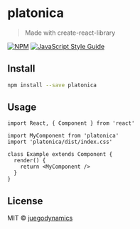 # platonica

> Made with create-react-library

[![NPM](https://img.shields.io/npm/v/platonica.svg)](https://www.npmjs.com/package/platonica) [![JavaScript Style Guide](https://img.shields.io/badge/code_style-standard-brightgreen.svg)](https://standardjs.com)

## Install

```bash
npm install --save platonica
```

## Usage

```tsx
import React, { Component } from 'react'

import MyComponent from 'platonica'
import 'platonica/dist/index.css'

class Example extends Component {
  render() {
    return <MyComponent />
  }
}
```

## License

MIT © [juegodynamics](https://github.com/juegodynamics)
